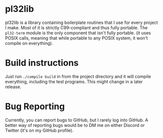 # pl32lib

pl32lib is a library containing boilerplate routines that I use for every
project I make. Most of it is strictly C99-compliant and thus fully portable.
The `pl32-term` module is the only component that isn't fully portable. (it 
uses POSIX calls, meaning that while portable to any POSIX system, it won't
compile on everything).

# Build instructions

Just run `./compile build` in from the project directory and it will compile
everything, including the test programs. This might change in a later release.

# Bug Reporting

Currently, you can report bugs to GitHub, but I rarely log into GitHub. A better
way of reporting bugs would be to DM me on either Discord or Twitter (it's on my
GitHub profile).
